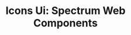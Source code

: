 ---
layout: examples.njk
title: 'Icons Ui: Spectrum Web Components'
displayName: Icons Ui
componentName: icons-ui
componentHeading: icons-ui
tags:
  - component-examples
---